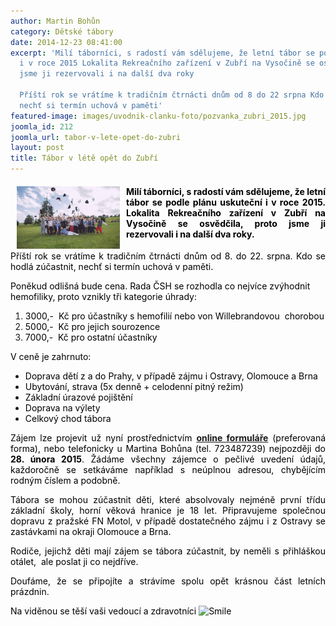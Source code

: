 ```yaml
---
author: Martin Bohůn
category: Dětské tábory
date: 2014-12-23 08:41:00
excerpt: 'Milí táborníci, s radostí vám sdělujeme, že letní tábor se podle plánu uskuteční
  i v roce 2015 Lokalita Rekreačního zařízení v Zubří na Vysočině se osvědčila, proto
  jsme ji rezervovali i na další dva roky

  Příští rok se vrátíme k tradičním čtrnácti dnům od 8 do 22 srpna Kdo se hodlá zúčastnit,
  nechť si termín uchová v paměti'
featured-image: images/uvodnik-clanku-foto/pozvanka_zubri_2015.jpg
joomla_id: 212
joomla_url: tabor-v-lete-opet-do-zubri
layout: post
title: Tábor v létě opět do Zubří
---
```


<h4 style="text-align: justify;"><img src="images/uvodnik-clanku-foto/pozvanka_zubri_2015.jpg" border="0" width="165" height="100" style="float: left; margin-left: 10px; margin-right: 10px;" /><span style="color: #000000;">Milí táborníci, s radostí vám sdělujeme, že letní tábor se podle plánu uskuteční i v roce 2015. Lokalita Rekreačního zařízení v Zubří na Vysočině se osvědčila, proto jsme ji rezervovali i na další dva roky.</span></h4>
<p style="text-align: justify;"><span style="color: #000000;">Příští rok se vrátíme k tradičním čtrnácti dnům od 8. do 22. srpna. Kdo se hodlá zúčastnit, nechť si termín uchová v paměti.</span></p>

<p><span style="color: #000000;">Poněkud odlišná bude cena. Rada ČSH se rozhodla co nejvíce zvýhodnit hemofiliky, proto vznikly tři kategorie úhrady:</span></p>
<ol>
<li><span style="color: #000000;">3000,-  Kč pro účastníky s hemofilií nebo von Willebrandovou  chorobou</span></li>
<li><span style="color: #000000;">5000,-  Kč pro jejich sourozence</span></li>
<li><span style="color: #000000;">7000,-  Kč pro ostatní účastníky</span></li>
</ol>
<p><span style="color: #000000;">V ceně je zahrnuto:</span></p>
<ul>
<li><span style="color: #000000;">Doprava dětí z a do Prahy, v případě zájmu i Ostravy, Olomouce a Brna</span></li>
<li><span style="color: #000000;">Ubytování, strava (5x denně + celodenní pitný režim)</span></li>
<li><span style="color: #000000;">Základní úrazové pojištění</span></li>
<li><span style="color: #000000;">Doprava na výlety</span></li>
<li><span style="color: #000000;">Celkový chod tábora</span></li>
</ul>
<p style="text-align: justify;"><span style="color: #000000;">Zájem lze projevit už nyní prostřednictvím</span> <a href="index.php/cs/?option=com_chronoforms&amp;chronoform=Deadline" title="Deadline LHT 2015"><strong>online formuláře</strong></a> <span style="color: #000000;">(preferovaná forma), nebo telefonicky u Martina Bohůna (tel. 723487239) nejpozději do <strong>28. února 2015</strong>. Žádáme všechny zájemce o pečlivé uvedení údajů, každoročně se setkáváme například s neúplnou adresou, chybějícím rodným číslem a podobně.</span></p>
<p style="text-align: justify;"><span style="color: #000000;">Tábora se mohou zúčastnit děti, které absolvovaly nejméně první třídu základní školy, horní věková hranice je 18 let. Připravujeme společnou dopravu z pražské FN Motol, v případě dostatečného zájmu i z Ostravy se zastávkami na okraji Olomouce a Brna.</span></p>
<p style="text-align: justify;"><span style="color: #000000;">Rodiče, jejichž děti mají zájem se tábora zúčastnit, by neměli s přihláškou otálet,  ale poslat ji co nejdříve.</span></p>
<p style="text-align: justify;"><span style="color: #000000;">Doufáme, že se připojíte a strávíme spolu opět krásnou část letních prázdnin.</span></p>
<p style="text-align: justify;"><span style="color: #000000;">Na viděnou se těší vaši vedoucí a zdravotníci <img src="media/editors/tinymce/jscripts/tiny_mce/plugins/emotions/img/smiley-smile.gif" border="0" alt="Smile" title="Smile" /></span></p>